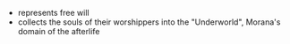 - represents free will
- collects the souls of their worshippers into the "Underworld", Morana's domain of the afterlife